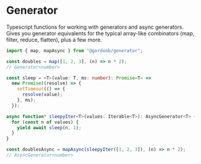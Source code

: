 # Generator

Typescript functions for working with generators and async generators. Gives you
generator equivalents for the typical array-like combinators (map, filter,
reduce, flatten), plus a few more.

```typescript
import { map, mapAsync } from "@gordonb/generator";

const doubles = map([1, 2, 3], (n) => n * 2);
// Generator<number>

const sleep = <T>(value: T, ms: number): Promise<T> =>
  new Promise((resolve) => {
    setTimeout(() => {
      resolve(value);
    }, ms);
  });

async function* sleepyIter<T>(values: Iterable<T>): AsyncGenerator<T> {
  for (const n of values) {
    yield await sleep(n, 1);
  }
}

const doublesAsync = mapAsync(sleepyIter([1, 2, 3]), (n) => n * 2);
// AsyncGenerator<number>
```
